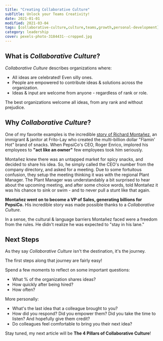 ```yaml
---
title: "Creating Collaborative Culture"
subTitle: Unlock your Teams Creativity!
date: 2021-01-01
modified: 2021-03-04
tags: [collaborative-culture,culture,teams,growth,personal-development]
category: leadership
cover: pexels-photo-3184431--cropped.jpg
---
```


## What is *Collaborative Culture*?

*Collaborative Culture* describes organizations where:

- All ideas are celebrated! Even silly ones.
- People are empowered to contribute ideas & solutions across the organization.
- Ideas & input are welcome from anyone - regardless of rank or role.


The best organizations welcome all ideas, from any rank and without prejudice.

## Why *Collaborative Culture*?

One of my favorite examples is the incredible [story of Richard Montañez](https://thehustle.co/hot-cheetos-inventor/), an immigrant & janitor at Frito-Lay who created the multi-billion dollar "Flamin' Hot" brand of snacks. 
When PepsiCo's CEO, Roger Enrico, implored his employees to **"act like an owner"** few employees took him seriously.

Montañez knew there was an untapped market for spicy snacks, and decided to share his idea. So, he simply called the CEO's number from the company directory, and asked for a meeting. Due to some fortuitous confusion, they setup the meeting thinking it was with the regional Plant Manager. The Plant Manager was understandably a bit surprised to hear about the upcoming meeting, and after some choice words, told Montañez it was his chance to sink or swim - and to never pull a stunt like that again.

**Montañez went on to become a VP of Sales, generating billions for PepsiCo.** His incredible story was made possible thanks to a *Collaborative Culture*.

In a sense, the cultural & language barriers Montañez faced were a freedom from the rules. He didn't realize he was expected to "stay in his lane."

## Next Steps

As they say *Collaborative Culture* isn't the destination, it's the journey.

The first steps along that journey are fairly easy! 

Spend a few moments to reflect on some important questions:

* What % of the organization shares ideas?
* How quickly after being hired?
* How often?

More personally:

* What's the last idea that a colleague brought to you?
* How did you respond? Did you empower them? Did you take the time to listen? And hopefully give them credit?
* Do colleagues feel comfortable to bring you their next idea?


Stay tuned, my next article will be **The 4 Pillars of Collaborative Culture**!


